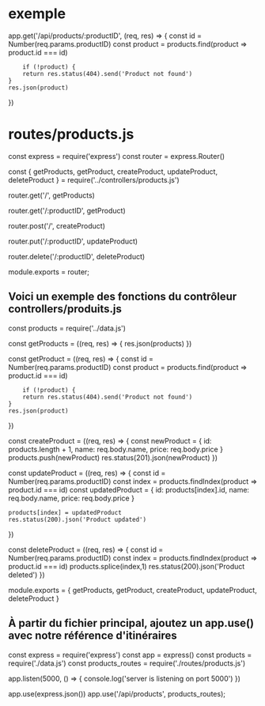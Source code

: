 <!-- https://dev.to/ericlecodeur/nodejs-express-partie-5-routes-et-controllers-18l -->

# exemple
app.get('/api/products/:productID', (req, res) => {
    const id = Number(req.params.productID)
    const product = products.find(product => product.id === id)

        if (!product) {
        return res.status(404).send('Product not found')
    }
    res.json(product)
})


# routes/products.js
const express = require('express')
const router = express.Router()

const  { 
    getProducts,
    getProduct,
    createProduct,
    updateProduct,
    deleteProduct 
} = require('../controllers/products.js')

router.get('/', getProducts)

router.get('/:productID', getProduct)

router.post('/', createProduct) 

router.put('/:productID', updateProduct) 

router.delete('/:productID', deleteProduct)

module.exports = router;

## Voici un exemple des fonctions du contrôleur controllers/produits.js
const products = require('../data.js')

const getProducts = ((req, res) => {
    res.json(products)
})

const getProduct = ((req, res) => {
    const id = Number(req.params.productID)
    const product = products.find(product => product.id === id)

        if (!product) {
        return res.status(404).send('Product not found')
    }
    res.json(product)
})

const createProduct = ((req, res) => {
    const newProduct = {
        id: products.length + 1,
        name: req.body.name,
        price: req.body.price
    }
    products.push(newProduct)
    res.status(201).json(newProduct)
})

const updateProduct = ((req, res) => {
    const id = Number(req.params.productID)
    const index = products.findIndex(product => product.id === id)
    const updatedProduct = {
        id: products[index].id,
        name: req.body.name,
        price: req.body.price
    }

    products[index] = updatedProduct
    res.status(200).json('Product updated')
})

const deleteProduct = ((req, res) => {
    const id = Number(req.params.productID)
    const index = products.findIndex(product => product.id === id)
    products.splice(index,1)
    res.status(200).json('Product deleted')
})

module.exports = {
    getProducts,
    getProduct,
    createProduct,
    updateProduct,
    deleteProduct
}

##  À partir du fichier principal, ajoutez un app.use() avec notre référence d'itinéraires
const express = require('express')
const app = express()
const products = require('./data.js')
const products_routes = require('./routes/products.js')

app.listen(5000, () => {
    console.log('server is listening on port 5000')
})

app.use(express.json())
app.use('/api/products', products_routes);


